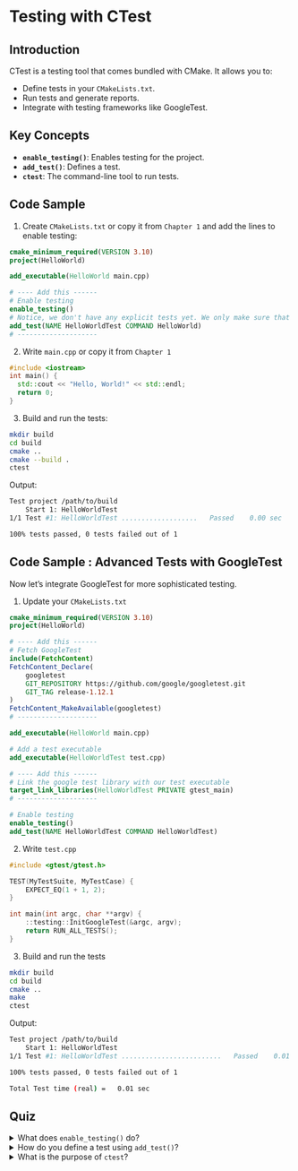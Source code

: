 # Testing with CTest

## Introduction

CTest is a testing tool that comes bundled with CMake. It allows you to:

* Define tests in your `CMakeLists.txt`.
* Run tests and generate reports.
* Integrate with testing frameworks like GoogleTest.

## Key Concepts

* **`enable_testing()`**: Enables testing for the project.
* **`add_test()`**: Defines a test.
* **`ctest`**: The command-line tool to run tests.

## Code Sample

1. Create `CMakeLists.txt` or copy it from `Chapter 1` and add the lines to enable testing:


```cmake
cmake_minimum_required(VERSION 3.10)
project(HelloWorld)

add_executable(HelloWorld main.cpp)

# ---- Add this ------
# Enable testing
enable_testing()
# Notice, we don't have any explicit tests yet. We only make sure that the program runs without errors.
add_test(NAME HelloWorldTest COMMAND HelloWorld)
# --------------------
```


2. Write `main.cpp` or copy it from `Chapter 1`


```cpp
#include <iostream>
int main() {
  std::cout << "Hello, World!" << std::endl;
  return 0;
}
```


3. Build and run the tests:


```bash
mkdir build
cd build
cmake ..
cmake --build .
ctest
```


Output:


```bash
Test project /path/to/build
    Start 1: HelloWorldTest
1/1 Test #1: HelloWorldTest ...................   Passed    0.00 sec

100% tests passed, 0 tests failed out of 1
```


## **Code Sample : Advanced Tests with GoogleTest**

Now let’s integrate GoogleTest for more sophisticated testing.

1. Update your `CMakeLists.txt`


```cmake
cmake_minimum_required(VERSION 3.10)
project(HelloWorld)

# ---- Add this ------
# Fetch GoogleTest
include(FetchContent)
FetchContent_Declare(
    googletest
    GIT_REPOSITORY https://github.com/google/googletest.git
    GIT_TAG release-1.12.1
)
FetchContent_MakeAvailable(googletest)
# --------------------

add_executable(HelloWorld main.cpp)

# Add a test executable
add_executable(HelloWorldTest test.cpp)

# ---- Add this ------
# Link the google test library with our test executable
target_link_libraries(HelloWorldTest PRIVATE gtest_main)
# --------------------

# Enable testing
enable_testing()
add_test(NAME HelloWorldTest COMMAND HelloWorldTest)

```


2. Write `test.cpp`


```cpp
#include <gtest/gtest.h>

TEST(MyTestSuite, MyTestCase) {
    EXPECT_EQ(1 + 1, 2);
}

int main(int argc, char **argv) {
    ::testing::InitGoogleTest(&argc, argv);
    return RUN_ALL_TESTS();
}
```


3. Build and run the tests


```bash
mkdir build
cd build
cmake ..
make
ctest
```


Output:

```bash
Test project /path/to/build
    Start 1: HelloWorldTest
1/1 Test #1: HelloWorldTest .........................   Passed    0.01 sec

100% tests passed, 0 tests failed out of 1

Total Test time (real) =   0.01 sec
```

## Quiz

<details>

<summary>What does <code>enable_testing()</code> do?</summary>

`enable_testing()` enables testing support in your project.

</details>

<details>

<summary>How do you define a test using <code>add_test()</code>?</summary>

You define a test using `add_test(NAME TestName COMMAND TestCommand)`.

</details>

<details>

<summary>What is the purpose of <code>ctest</code>?</summary>

`ctest` runs all the tests defined in your project and generates reports.

</details>
